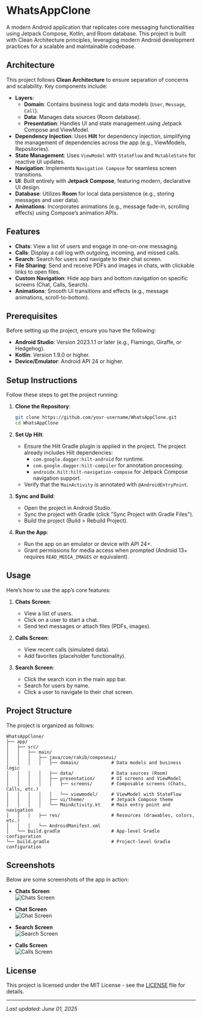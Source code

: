 # WhatsAppClone

A modern Android application that replicates core messaging functionalities using Jetpack Compose, Kotlin, and Room database. This project is built with Clean Architecture principles, leveraging modern Android development practices for a scalable and maintainable codebase.

## Architecture

This project follows **Clean Architecture** to ensure separation of concerns and scalability. Key components include:

- **Layers**:
  - **Domain**: Contains business logic and data models (`User`, `Message`, `Call`).
  - **Data**: Manages data sources (Room database).
  - **Presentation**: Handles UI and state management using Jetpack Compose and ViewModel.
- **Dependency Injection**: Uses **Hilt** for dependency injection, simplifying the management of dependencies across the app (e.g., ViewModels, Repositories).
- **State Management**: Uses `ViewModel` with `StateFlow` and `MutableState` for reactive UI updates.
- **Navigation**: Implements `Navigation Compose` for seamless screen transitions.
- **UI**: Built entirely with **Jetpack Compose**, featuring modern, declarative UI design.
- **Database**: Utilizes **Room** for local data persistence (e.g., storing messages and user data).
- **Animations**: Incorporates animations (e.g., message fade-in, scrolling effects) using Compose’s animation APIs.

## Features

- **Chats**: View a list of users and engage in one-on-one messaging.
- **Calls**: Display a call log with outgoing, incoming, and missed calls.
- **Search**: Search for users and navigate to their chat screen.
- **File Sharing**: Send and receive PDFs and images in chats, with clickable links to open files.
- **Custom Navigation**: Hide app bars and bottom navigation on specific screens (Chat, Calls, Search).
- **Animations**: Smooth UI transitions and effects (e.g., message animations, scroll-to-bottom).

## Prerequisites

Before setting up the project, ensure you have the following:

- **Android Studio**: Version 2023.1.1 or later (e.g., Flamingo, Giraffe, or Hedgehog).
- **Kotlin**: Version 1.9.0 or higher.
- **Device/Emulator**: Android API 24 or higher.

## Setup Instructions

Follow these steps to get the project running:

1. **Clone the Repository**:
   ```bash
   git clone https://github.com/your-username/WhatsAppClone.git
   cd WhatsAppClone
   ```

2. **Set Up Hilt**:
   - Ensure the Hilt Gradle plugin is applied in the project. The project already includes Hilt dependencies:
     - `com.google.dagger:hilt-android` for runtime.
     - `com.google.dagger:hilt-compiler` for annotation processing.
     - `androidx.hilt:hilt-navigation-compose` for Jetpack Compose navigation support.
   - Verify that the `MainActivity` is annotated with `@AndroidEntryPoint`.

3. **Sync and Build**:
   - Open the project in Android Studio.
   - Sync the project with Gradle (click "Sync Project with Gradle Files").
   - Build the project (Build > Rebuild Project).

4. **Run the App**:
   - Run the app on an emulator or device with API 24+.
   - Grant permissions for media access when prompted (Android 13+ requires `READ_MEDIA_IMAGES` or equivalent).

## Usage

Here’s how to use the app’s core features:

1. **Chats Screen**:
   - View a list of users.
   - Click on a user to start a chat.
   - Send text messages or attach files (PDFs, images).

2. **Calls Screen**:
   - View recent calls (simulated data).
   - Add favorites (placeholder functionality).

3. **Search Screen**:
   - Click the search icon in the main app bar.
   - Search for users by name.
   - Click a user to navigate to their chat screen.

## Project Structure

The project is organized as follows:

```
WhatsAppClone/
├── app/
│   ├── src/
│   │   ├── main/
│   │   │   ├── java/com/rakib/composeui/
│   │   │   │   ├── domain/            # Data models and business logic
│   │   │   │   ├── data/              # Data sources (Room)
│   │   │   │   ├── presentation/      # UI screens and ViewModel
│   │   │   │   │   ├── screens/       # Composable screens (Chats, Calls, etc.)
│   │   │   │   │   └── viewmodel/     # ViewModel with StateFlow
│   │   │   │   ├── ui/theme/          # Jetpack Compose theme
│   │   │   │   └── MainActivity.kt    # Main entry point and navigation
│   │   │   ├── res/                   # Resources (drawables, colors, etc.)
│   │   │   └── AndroidManifest.xml
│   └── build.gradle                   # App-level Gradle configuration
└── build.gradle                       # Project-level Gradle configuration
```

## Screenshots

Below are some screenshots of the app in action:

- **Chats Screen**  
  ![Chats Screen](https://raw.githubusercontent.com/rakibcse99/composeui/refs/heads/master/app/src/main/res/drawable/image1.jpeg)

- **Chat Screen**  
  ![Chat Screen](https://raw.githubusercontent.com/rakibcse99/composeui/refs/heads/master/app/src/main/res/drawable/image2.jpeg)

- **Search Screen**  
  ![Search Screen](https://raw.githubusercontent.com/rakibcse99/composeui/refs/heads/master/app/src/main/res/drawable/image1.jpeg)

- **Calls Screen**  
  ![Calls Screen](https://raw.githubusercontent.com/rakibcse99/composeui/refs/heads/master/app/src/main/res/drawable/image1.jpeg)


## License

This project is licensed under the MIT License - see the [LICENSE](LICENSE) file for details.

---

*Last updated: June 01, 2025*
